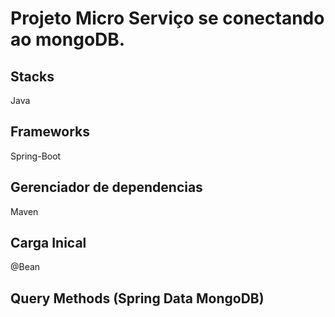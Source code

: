 # Projeto Micro Serviço se conectando ao mongoDB.


## Stacks
Java 

## Frameworks
Spring-Boot

## Gerenciador de dependencias
Maven


## Carga Inical
@Bean


## Query Methods (Spring Data MongoDB)
